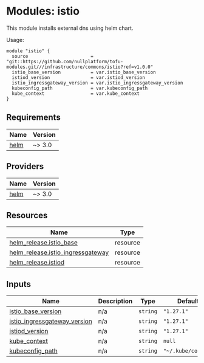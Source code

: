 
# Modules: istio

This module installs external dns using helm chart.

Usage:


```
module "istio" {
  source                       = "git::https://github.com/nullplatform/tofu-modules.git///infrastructure/commons/istio?ref=v1.0.0"
  istio_base_version           = var.istio_base_version
  istiod_version               = var.istiod_version
  istio_ingressgateway_version = var.istio_ingressgateway_version
  kubeconfig_path              = var.kubeconfig_path
  kube_context                 = var.kube_context
}
```


<!-- BEGIN_TF_DOCS -->
## Requirements

| Name | Version |
|------|---------|
| <a name="requirement_helm"></a> [helm](#requirement\_helm) | ~> 3.0 |

## Providers

| Name | Version |
|------|---------|
| <a name="provider_helm"></a> [helm](#provider\_helm) | ~> 3.0 |

## Resources

| Name | Type |
|------|------|
| [helm_release.istio_base](https://registry.terraform.io/providers/hashicorp/helm/latest/docs/resources/release) | resource |
| [helm_release.istio_ingressgateway](https://registry.terraform.io/providers/hashicorp/helm/latest/docs/resources/release) | resource |
| [helm_release.istiod](https://registry.terraform.io/providers/hashicorp/helm/latest/docs/resources/release) | resource |

## Inputs

| Name | Description | Type | Default | Required |
|------|-------------|------|---------|:--------:|
| <a name="input_istio_base_version"></a> [istio\_base\_version](#input\_istio\_base\_version) | n/a | `string` | `"1.27.1"` | no |
| <a name="input_istio_ingressgateway_version"></a> [istio\_ingressgateway\_version](#input\_istio\_ingressgateway\_version) | n/a | `string` | `"1.27.1"` | no |
| <a name="input_istiod_version"></a> [istiod\_version](#input\_istiod\_version) | n/a | `string` | `"1.27.1"` | no |
| <a name="input_kube_context"></a> [kube\_context](#input\_kube\_context) | n/a | `string` | `null` | no |
| <a name="input_kubeconfig_path"></a> [kubeconfig\_path](#input\_kubeconfig\_path) | n/a | `string` | `"~/.kube/config"` | no |
<!-- END_TF_DOCS -->